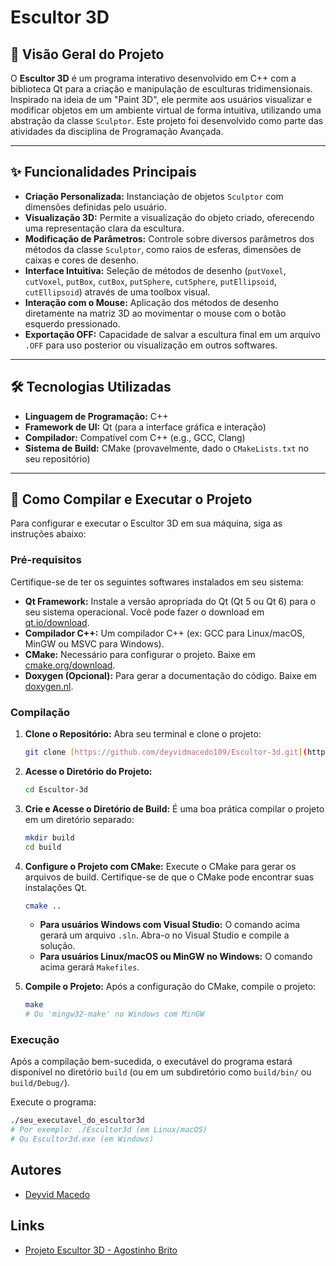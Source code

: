 # Escultor 3D

## 🎨 Visão Geral do Projeto

O **Escultor 3D** é um programa interativo desenvolvido em C++ com a biblioteca Qt para a criação e manipulação de esculturas tridimensionais. Inspirado na ideia de um "Paint 3D", ele permite aos usuários visualizar e modificar objetos em um ambiente virtual de forma intuitiva, utilizando uma abstração da classe `Sculptor`. Este projeto foi desenvolvido como parte das atividades da disciplina de Programação Avançada.

---

## ✨ Funcionalidades Principais

* **Criação Personalizada:** Instanciação de objetos `Sculptor` com dimensões definidas pelo usuário.
* **Visualização 3D:** Permite a visualização do objeto criado, oferecendo uma representação clara da escultura.
* **Modificação de Parâmetros:** Controle sobre diversos parâmetros dos métodos da classe `Sculptor`, como raios de esferas, dimensões de caixas e cores de desenho.
* **Interface Intuitiva:** Seleção de métodos de desenho (`putVoxel`, `cutVoxel`, `putBox`, `cutBox`, `putSphere`, `cutSphere`, `putEllipsoid`, `cutEllipsoid`) através de uma toolbox visual.
* **Interação com o Mouse:** Aplicação dos métodos de desenho diretamente na matriz 3D ao movimentar o mouse com o botão esquerdo pressionado.
* **Exportação OFF:** Capacidade de salvar a escultura final em um arquivo `.OFF` para uso posterior ou visualização em outros softwares.

---

## 🛠️ Tecnologias Utilizadas

* **Linguagem de Programação:** C++
* **Framework de UI:** Qt (para a interface gráfica e interação)
* **Compilador:** Compatível com C++ (e.g., GCC, Clang)
* **Sistema de Build:** CMake (provavelmente, dado o `CMakeLists.txt` no seu repositório)

---

## 🚀 Como Compilar e Executar o Projeto

Para configurar e executar o Escultor 3D em sua máquina, siga as instruções abaixo:

### Pré-requisitos

Certifique-se de ter os seguintes softwares instalados em seu sistema:

* **Qt Framework:** Instale a versão apropriada do Qt (Qt 5 ou Qt 6) para o seu sistema operacional. Você pode fazer o download em [qt.io/download](https://www.qt.io/download).
* **Compilador C++:** Um compilador C++ (ex: GCC para Linux/macOS, MinGW ou MSVC para Windows).
* **CMake:** Necessário para configurar o projeto. Baixe em [cmake.org/download](https://cmake.org/download/).
* **Doxygen (Opcional):** Para gerar a documentação do código. Baixe em [doxygen.nl](https://www.doxygen.nl/).

### Compilação

1.  **Clone o Repositório:**
    Abra seu terminal e clone o projeto:
    ```bash
    git clone [https://github.com/deyvidmacedo109/Escultor-3d.git](https://github.com/deyvidmacedo109/Escultor-3d.git)
    ```
2.  **Acesse o Diretório do Projeto:**
    ```bash
    cd Escultor-3d
    ```
3.  **Crie e Acesse o Diretório de Build:**
    É uma boa prática compilar o projeto em um diretório separado:
    ```bash
    mkdir build
    cd build
    ```
4.  **Configure o Projeto com CMake:**
    Execute o CMake para gerar os arquivos de build. Certifique-se de que o CMake pode encontrar suas instalações Qt.
    ```bash
    cmake ..
    ```
    * **Para usuários Windows com Visual Studio:** O comando acima gerará um arquivo `.sln`. Abra-o no Visual Studio e compile a solução.
    * **Para usuários Linux/macOS ou MinGW no Windows:** O comando acima gerará `Makefiles`.

5.  **Compile o Projeto:**
    Após a configuração do CMake, compile o projeto:
    ```bash
    make
    # Ou 'mingw32-make' no Windows com MinGW
    ```

### Execução

Após a compilação bem-sucedida, o executável do programa estará disponível no diretório `build` (ou em um subdiretório como `build/bin/` ou `build/Debug/`).

Execute o programa:

```bash
./seu_executavel_do_escultor3d
# Por exemplo: ./Escultor3d (em Linux/macOS)
# Ou Escultor3d.exe (em Windows)
``` 

## Autores

* [Deyvid Macedo](https://github.com/deyvidmacedo109)

## Links

* [Projeto Escultor 3D - Agostinho Brito](https://agostinhobritojr.github.io/curso/progav-dca3303/escultor.html)
